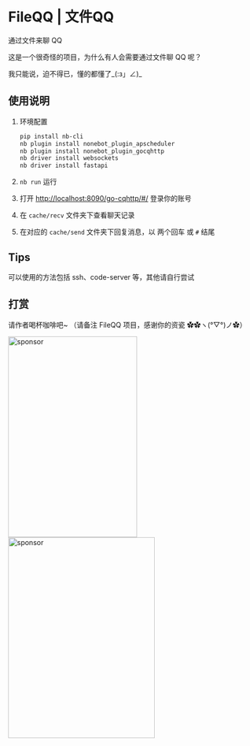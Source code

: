 # FileQQ | 文件QQ

通过文件来聊 QQ  

这是一个很奇怪的项目，为什么有人会需要通过文件聊 QQ 呢？  

我只能说，迫不得已，懂的都懂了_(:з」∠)_

## 使用说明

1. 环境配置

    ```bash
    pip install nb-cli
    nb plugin install nonebot_plugin_apscheduler
    nb plugin install nonebot_plugin_gocqhttp
    nb driver install websockets
    nb driver install fastapi
    ```

2. `nb run` 运行
3. 打开 <http://localhost:8090/go-cqhttp/#/> 登录你的账号
4. 在 `cache/recv` 文件夹下查看聊天记录
5. 在对应的 `cache/send` 文件夹下回复消息，以 两个回车 或 `#` 结尾

## Tips

可以使用的方法包括 ssh、code-server 等，其他请自行尝试

## 打赏

请作者喝杯咖啡吧~ （请备注 FileQQ 项目，感谢你的资瓷 ✿✿ヽ(°▽°)ノ✿）

<div>
<img alt="sponsor" src="https://user-images.githubusercontent.com/18511905/171821963-be1247d1-2959-4d2f-91c1-095a215dd601.jpg" width=262 height=408/>
<img alt="sponsor" src="https://user-images.githubusercontent.com/18511905/171821974-c5b13928-c66a-4168-b472-02b7048a2eff.png" width=298 height=408/>
</div>
